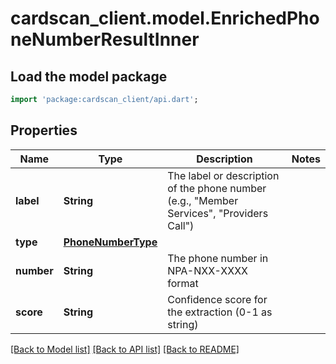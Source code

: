 # cardscan_client.model.EnrichedPhoneNumberResultInner

## Load the model package
```dart
import 'package:cardscan_client/api.dart';
```

## Properties
Name | Type | Description | Notes
------------ | ------------- | ------------- | -------------
**label** | **String** | The label or description of the phone number (e.g., \"Member Services\", \"Providers Call\") | 
**type** | [**PhoneNumberType**](PhoneNumberType.md) |  | 
**number** | **String** | The phone number in NPA-NXX-XXXX format | 
**score** | **String** | Confidence score for the extraction (0-1 as string) | 

[[Back to Model list]](../README.md#documentation-for-models) [[Back to API list]](../README.md#documentation-for-api-endpoints) [[Back to README]](../README.md)


